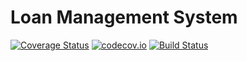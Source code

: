 # Loan Management System
[![Coverage Status](https://coveralls.io/repos/github/abrahamemmanuel/LMS/badge.svg?branch=master)](https://coveralls.io/github/abrahamemmanuel/LMS?branch=master)
[![codecov.io](https://codecov.io/github/abrahamemmanuel/LMS/coverage.svg?branch=master)](https://codecov.io/github/abrahamemmanuel/LMS?branch=master)  [![Build Status](https://travis-ci.com/abrahamemmanuel/LMS.svg?branch=master)](https://travis-ci.com/abrahamemmanuel/LMS)
